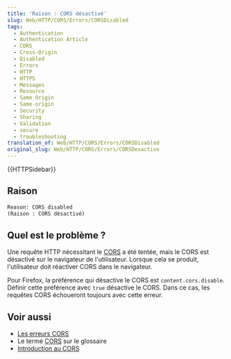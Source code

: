 ```yaml
---
title: 'Raison : CORS désactivé'
slug: Web/HTTP/CORS/Errors/CORSDisabled
tags:
  - Authentication
  - Authentication Article
  - CORS
  - Cross-Origin
  - Disabled
  - Errors
  - HTTP
  - HTTPS
  - Messages
  - Resource
  - Same Origin
  - Same-origin
  - Security
  - Sharing
  - Validation
  - secure
  - troubleshooting
translation_of: Web/HTTP/CORS/Errors/CORSDisabled
original_slug: Web/HTTP/CORS/Errors/CORSDesactive
---
```


{{HTTPSidebar}}

## Raison

```html
Reason: CORS disabled
(Raison : CORS désactivé)
```

## Quel est le problème ?

Une requête HTTP nécessitant le [CORS](/fr/docs/Glossary/CORS) a été tentée, mais le CORS est désactivé sur le navigateur de l'utilisateur. Lorsque cela se produit, l'utilisateur doit réactiver CORS dans le navigateur.

Pour Firefox, la préférence qui désactive le CORS est `content.cors.disable`. Définir cette préférence avec `true` désactive le CORS. Dans ce cas, les requêtes CORS échoueront toujours avec cette erreur.

## Voir aussi

- [Les erreurs CORS](/fr/docs/Web/HTTP/CORS/Errors)
- Le terme [CORS](/fr/docs/Glossary/CORS) sur le glossaire
- [Introduction au CORS](/fr/docs/Web/HTTP/CORS)

